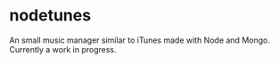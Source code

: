# nodetunes

An small music manager similar to iTunes made with Node and Mongo.  Currently a work in progress.
